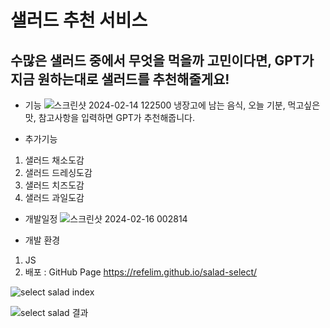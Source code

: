 # 샐러드 추천 서비스


## 수많은 샐러드 중에서 무엇을 먹을까 고민이다면, GPT가 지금 원하는대로 샐러드를 추천해줄게요!


* 기능
![스크린샷 2024-02-14 122500](https://github.com/refelim/salad-select/assets/144616336/dec500c9-1673-4bd7-83e4-d361eff8edc3)
냉장고에 남는 음식, 오늘 기분, 먹고싶은 맛, 참고사항을 입력하면 GPT가 추천해줍니다. 


* 추가기능
1. 샐러드 채소도감
2. 샐러드 드레싱도감
3. 샐러드 치즈도감
4. 샐러드 과일도감


* 개발일정
![스크린샷 2024-02-16 002814](https://github.com/refelim/salad-select/assets/144616336/2854ba15-a566-4f77-ad02-a54fc71db721)


* 개발 환경
1. JS
2. 배포 : GitHub Page https://refelim.github.io/salad-select/


![select salad  index](https://github.com/refelim/salad-select/assets/144616336/10a25306-b8c7-47a9-beb0-7b5dc4bc2a40)


![select salad  결과](https://github.com/refelim/salad-select/assets/144616336/559d31a1-4308-4d86-9998-95d6ce460789)


